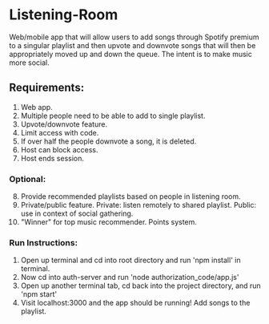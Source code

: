 # Listening-Room
Web/mobile app that will allow users to add songs through Spotify premium to a singular playlist and then upvote and downvote songs that will then be appropriately moved up and down the queue. The intent is to make music more social.

## Requirements:

1. Web app.
2. Multiple people need to be able to add to single playlist.
3. Upvote/downvote feature.
4. Limit access with code.
5. If over half the people downvote a song, it is deleted.
6. Host can block access.
7. Host ends session.

### Optional:

8. Provide recommended playlists based on people in listening room.
9. Private/public feature. Private: listen remotely to shared playlist. Public: use in context of social gathering.
10. "Winner" for top music recommender. Points system. 

### Run Instructions:

1. Open up terminal and cd into root directory and run 'npm install' in terminal.
2. Now cd into auth-server and run 'node authorization_code/app.js'
3. Open up another terminal tab, cd back into the project directory, and run 'npm start'
4. Visit localhost:3000 and the app should be running! Add songs to the playlist.
